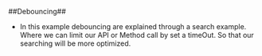 ##Debouncing##

- In this example debouncing are explained through a search example. Where we can limit our API or Method call by set a timeOut. So that our searching will be more optimized.
